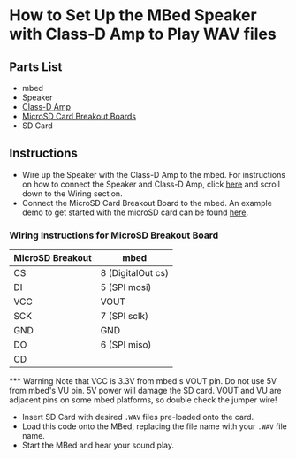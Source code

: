 # How to Set Up the MBed Speaker with Class-D Amp to Play WAV files

## Parts List
- mbed
- Speaker
- [Class-D Amp](https://os.mbed.com/components/TPA2005D1-Class-D-Audio-Amp/)
- [MicroSD Card Breakout Boards](https://www.sparkfun.com/products/544)
- SD Card

## Instructions
- Wire up the Speaker with the Class-D Amp to the mbed. For instructions on how to connect the Speaker and Class-D Amp, click 
[here](https://os.mbed.com/components/TPA2005D1-Class-D-Audio-Amp/) and scroll down to the Wiring section.
- Connect the MicroSD Card Breakout Board to the mbed. An example demo to get started with the microSD card can be found 
[here](https://os.mbed.com/cookbook/SD-Card-File-System).

### Wiring Instructions for MicroSD Breakout Board

| MicroSD Breakout | mbed              |
|------------------|-------------------|
| CS               | 8 (DigitalOut cs) |
| DI               | 5 (SPI mosi)      |
| VCC              | VOUT              |
| SCK              | 7 (SPI sclk)      |
| GND              | GND               |
| DO               | 6 (SPI miso)      |
| CD               |                   |
*** Warning
Note that VCC is 3.3V from mbed's VOUT pin. Do not use 5V from mbed's VU pin. 
5V power will damage the SD card. 
VOUT and VU are adjacent pins on some mbed platforms, 
so double check the jumper wire!

- Insert SD Card with desired `.WAV` files pre-loaded onto the card.
- Load this code onto the MBed, replacing the file name with your `.WAV` file name.
- Start the MBed and hear your sound play.